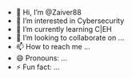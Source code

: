 - 👋 Hi, I’m @Zaiver88
- 👀 I’m interested in Cybersecurity
- 🌱 I’m currently learning C|EH 
- 💞️ I’m looking to collaborate on ...
- 📫 How to reach me ...
- 😄 Pronouns: ...
- ⚡ Fun fact: ...

<!---
Zaiver88/Zaiver88 is a ✨ special ✨ repository because its `README.md` (this file) appears on your GitHub profile.
You can click the Preview link to take a look at your changes.
--->
